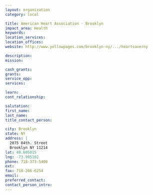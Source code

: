 ```yaml
---
layout: organization
category: local

title: American Heart Association - Brooklyn
impact_area: Health
keywords: 
location_services: 
location_offices: 
website: http://www.yellowpages.com/brooklyn-ny/.../heartsaverny

description: 
mission: 

cash_grants: 
grants: 
service_opp: 
services: 

learn: 
cont_relationship: 

salutation: 
first_name: 
last_name: 
title_contact_person: 

city: Brooklyn
state: NY
address: |
  2075 84th. Street  
  Brooklyn NY 11214
lat: 40.605015
lng: -73.995102
phone: 718-373-5400
ext: 
fax: 718-266-6254
email: 
preferred_contact: 
contact_person_intro: 
---
```

